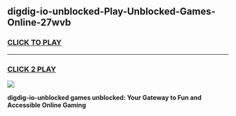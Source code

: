 
## digdig-io-unblocked-Play-Unblocked-Games-Online-27wvb
<h3>
<a href="https://premium76.site?title=digdig-io-unblocked&ref=25A">CLICK TO PLAY</a></h3>
<hr>

<h3>
<a href="https://premium76.site?title=digdig-io-unblocked&ref=25A">CLICK 2 PLAY</a>
  
</h3>

<a href="https://premium76.site?title=digdig-io-unblocked&ref=25A"><img src="https://clearcache.store/games.png"></a>


**digdig-io-unblocked games unblocked: Your Gateway to Fun and Accessible Online Gaming**
